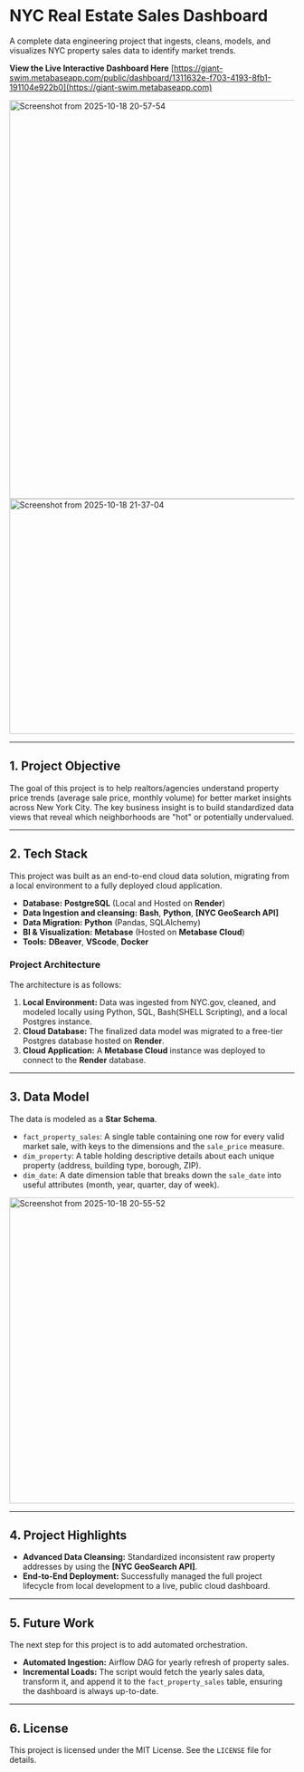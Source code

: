 # NYC Real Estate Sales Dashboard

A complete data engineering project that ingests, cleans, models, and visualizes NYC property sales data to identify market trends.

**View the Live Interactive Dashboard Here**
[https://giant-swim.metabaseapp.com/public/dashboard/1311632e-f703-4193-8fb1-191104e922b0](https://giant-swim.metabaseapp.com)


<img width="1089" height="704" alt="Screenshot from 2025-10-18 20-57-54" src="https://github.com/user-attachments/assets/b741e374-0a32-49c2-9258-17698fb79ef8" />
<img width="1081" height="415" alt="Screenshot from 2025-10-18 21-37-04" src="https://github.com/user-attachments/assets/7c8630fc-c33f-4e05-815c-e81e80515d02" />


---

## 1. Project Objective

The goal of this project is to help realtors/agencies understand property price trends (average sale price, monthly volume) for better market insights across New York City.
The key business insight is to build standardized data views that reveal which neighborhoods are "hot" or potentially undervalued.

---

## 2. Tech Stack

This project was built as an end-to-end cloud data solution, migrating from a local environment to a fully deployed cloud application.

* **Database:** **PostgreSQL** (Local and Hosted on **Render**)
* **Data Ingestion and cleansing:** **Bash**, **Python**, **[NYC GeoSearch API]**
* **Data Migration:** **Python** (Pandas, SQLAlchemy)
* **BI & Visualization:** **Metabase** (Hosted on **Metabase Cloud**)
* **Tools:** **DBeaver**, **VScode**, **Docker**

### Project Architecture

The architecture is as follows:

1.  **Local Environment:** Data was ingested from NYC.gov, cleaned, and modeled locally using Python, SQL, Bash(SHELL Scripting), and a local Postgres instance.
2.  **Cloud Database:** The finalized data model was migrated to a free-tier Postgres database hosted on **Render**.
3.  **Cloud Application:** A **Metabase Cloud** instance was deployed to connect to the **Render** database.

---

## 3. Data Model

The data is modeled as a **Star Schema**.

* `fact_property_sales`: A single table containing one row for every valid market sale, with keys to the dimensions and the `sale_price` measure.
* `dim_property`: A table holding descriptive details about each unique property (address, building type, borough, ZIP).
* `dim_date`: A date dimension table that breaks down the `sale_date` into useful attributes (month, year, quarter, day of week).


<img width="1019" height="540" alt="Screenshot from 2025-10-18 20-55-52" src="https://github.com/user-attachments/assets/e79f892d-3fe2-4005-9c39-bd83bcf5639d" />


---

## 4. Project Highlights

* **Advanced Data Cleansing:** Standardized inconsistent raw property addresses by using the **[NYC GeoSearch API]**.
* **End-to-End Deployment:** Successfully managed the full project lifecycle from local development to a live, public cloud dashboard.

---

## 5. Future Work

The next step for this project is to add automated orchestration.

* **Automated Ingestion:** Airflow DAG for yearly refresh of property sales.
* **Incremental Loads:** The script would fetch the yearly sales data, transform it, and append it to the `fact_property_sales` table, ensuring the dashboard is always up-to-date.

---

## 6. License

This project is licensed under the MIT License. See the `LICENSE` file for details.
